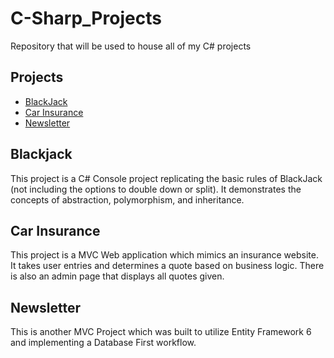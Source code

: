 # C-Sharp_Projects
Repository that will be used to house all of my C# projects 


## Projects
<ul>
  <li><a href="https://github.com/NathanSaxton/C-Sharp_Projects/tree/main/Basic_C%23_Projects/BlackJack">BlackJack</a></li>
  <li><a href="https://github.com/NathanSaxton/C-Sharp_Projects/tree/main/Basic_C%23_Projects/CarInsurance">Car Insurance</a></li>
  <li><a href="https://github.com/NathanSaxton/C-Sharp_Projects/tree/main/Basic_C%23_Projects/NewsLetterAppMVC">Newsletter</a></li>
</ul>

## Blackjack
This project is a C# Console project replicating the basic rules of BlackJack (not including the options to double down or split). It demonstrates the concepts of abstraction, polymorphism, and inheritance.

## Car Insurance
This project is a MVC Web application which mimics an insurance website. It takes user entries and determines a quote based on business logic. There is also an admin page that displays all quotes given. 

## Newsletter
This is another MVC Project which was built to utilize Entity Framework 6 and implementing a Database First workflow. 
